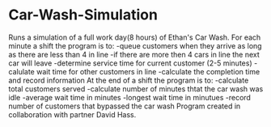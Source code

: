 # Car-Wash-Simulation
Runs a simulation of a full work day(8 hours) of Ethan's Car Wash.
For each minute a shift the program is to:
  -queue customers when they arrive as long as there are less than 4 in line
  -if there are more then 4 cars in line the next car will leave
  -determine service time for current customer (2-5 minutes)
  -calulate wait time for other customers in line
  -calculate the completion time and record information
At the end of a shift the program is to:
  -calculate total customers served
  -calculate number of minutes thtat the car wash was idle
  -average wait time in minutes
  -longest wait time in minutues
  -record number of customers that bypassed the car wash
Program created in collaboration with partner David Hass.
